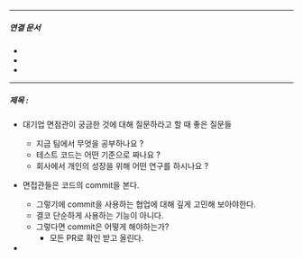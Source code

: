 


----
##### 연결 문서

- 
- 
- 
---

##### 제목 : 

- 대기업 면점관이 궁금한 것에 대해 질문하라고 할 때 좋은 질문들
	- 지금 팀에서 무엇을 공부하나요 ?
	- 테스트 코드는 어떤 기준으로 짜나요 ?
	- 회사에서 개인의 성장을 위해 어떤 연구를 하시나요 ?
	  
-  면접관들은 코드의 commit을 본다.
	- 그렇기에 commit을 사용하는 협업에 대해 깊게 고민해 보아야한다.
	- 결코 단순하게 사용하는 기능이 아니다.
	- 그렇다면 commit은 어떻게 해야하는가?
		- 모든 PR로 확인 받고 올린다.
	  
- 
